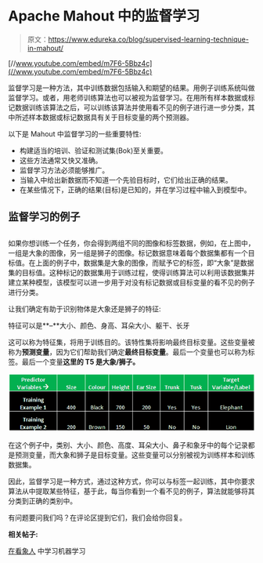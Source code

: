 # Apache Mahout 中的监督学习

> 原文：<https://www.edureka.co/blog/supervised-learning-technique-in-mahout/>

[//www.youtube.com/embed/m7F6-5Bbz4c](//www.youtube.com/embed/m7F6-5Bbz4c)

监督学习是一种方法，其中训练数据包括输入和期望的结果。用例子训练系统叫做监督学习。或者，用老师训练算法也可以被视为监督学习。在用所有样本数据或标记数据训练该算法之后，可以训练该算法并使用看不见的例子进行进一步分类，其中所述样本数据或标记数据具有关于目标变量的两个预测器。

以下是 Mahout 中监督学习的一些重要特性:

*   构建适当的培训、验证和测试集(Bok)至关重要。
*   这些方法通常又快又准确。
*   监督学习方法必须能够推广。
*   当输入中给出新数据而不知道一个先验目标时，它们给出正确的结果。
*   在某些情况下，正确的结果(目标)是已知的，并在学习过程中输入到模型中。

## **监督学习的例子**

## 

如果你想训练一个任务，你会得到两组不同的图像和标签数据，例如，在上图中，一组是大象的图像，另一组是狮子的图像。标记数据意味着每个数据集都有一个目标值。在上面的例子中，数据集是大象的图像，而赋予它的标签，即“大象”是数据集的目标值。这种标记的数据集用于训练过程，使得训练算法可以利用该数据集并建立某种模型，该模型可以进一步用于对没有标记数据或目标变量的看不见的例子进行分类。

让我们确定有助于识别物体是大象还是狮子的特征:

特征可以是**–**大小、颜色、身高、耳朵大小、躯干、长牙

这可以称为特征集，将用于训练目的。该特性集将影响最终目标变量。这些变量被称为**预测变量**，因为它们帮助我们确定**最终目标变量**。最后一个变量也可以称为标签。最后一个变量**这里的 T5 是大象/狮子。**

![table-word](img/93eb076b4dd202cebe86aa8e789214ca.png)

在这个例子中，类别、大小、颜色、高度、耳朵大小、鼻子和象牙中的每个记录都是预测变量，而大象和狮子是目标变量。这些变量可以分别被视为训练样本和训练数据集。

因此，监督学习是一种方式，通过这种方式，你可以与标签一起训练，其中你要求算法从中提取某些特征，基于此，每当你看到一个看不见的例子，算法就能够将其分类到正确的类别中。

有问题要问我们吗？在评论区提到它们，我们会给你回复。

**相关帖子:**

[在看象人](https://www.edureka.co/mahout-self-paced "Learn Machine Learning in Mahout") 中学习机器学习